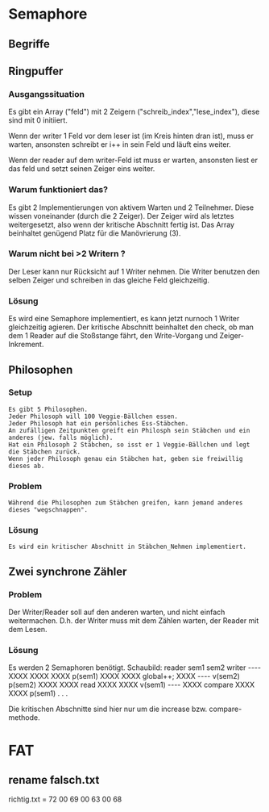 # Semaphore

 ## Begriffe

 ## Ringpuffer

  ### Ausgangssituation

   Es gibt ein Array ("feld") mit 2 Zeigern ("schreib_index","lese_index"), diese sind mit 0 initiiert.
  
   Wenn der writer 1 Feld vor dem leser ist (im Kreis hinten dran ist), muss er warten,
   ansonsten schreibt er i++ in sein Feld und läuft eins weiter.
   
   Wenn der reader auf dem writer-Feld ist muss er warten,
   ansonsten liest er das feld und setzt seinen Zeiger eins weiter.

  ### Warum funktioniert das?

   Es gibt 2 Implementierungen von aktivem Warten und 2 Teilnehmer. Diese wissen voneinander (durch die 2 Zeiger).
   Der Zeiger wird als letztes weitergesetzt, also wenn der kritische Abschnitt fertig ist.
   Das Array beinhaltet genügend Platz für die Manövrierung (3).

  ### Warum nicht bei >2 Writern ?
 
   Der Leser kann nur Rücksicht auf 1 Writer nehmen.
   Die Writer benutzen den selben Zeiger und schreiben in das gleiche Feld gleichzeitig.
  
  ### Lösung
 
   Es wird eine Semaphore implementiert, es kann jetzt nurnoch 1 Writer gleichzeitig agieren.
   Der kritische Abschnitt beinhaltet den check, ob man dem 1 Reader auf die Stoßstange fährt, den Write-Vorgang und Zeiger-Inkrement.

 ## Philosophen
 
  ### Setup

    Es gibt 5 Philosophen.
    Jeder Philosoph will 100 Veggie-Bällchen essen.
    Jeder Philosoph hat ein persönliches Ess-Stäbchen.
    An zufälligen Zeitpunkten greift ein Philosph sein Stäbchen und ein anderes (jew. falls möglich).
    Hat ein Philosoph 2 Stäbchen, so isst er 1 Veggie-Bällchen und legt die Stäbchen zurück.
    Wenn jeder Philosoph genau ein Stäbchen hat, geben sie freiwillig dieses ab.

  ### Problem

    Während die Philosophen zum Stäbchen greifen, kann jemand anderes dieses "wegschnappen".

  ### Lösung

    Es wird ein kritischer Abschnitt in Stäbchen_Nehmen implementiert.

 ## Zwei synchrone Zähler

  ### Problem

   Der Writer/Reader soll auf den anderen warten, und nicht einfach weitermachen.
   D.h. der Writer muss mit dem Zählen warten, der Reader mit dem Lesen.

  ### Lösung

   Es werden 2 Semaphoren benötigt.
   Schaubild:
              reader sem1 sem2 writer
                     ---- XXXX
                     XXXX XXXX p(sem1)
                     XXXX XXXX global++;
                     XXXX ---- v(sem2)
             p(sem2) XXXX XXXX
                read XXXX XXXX
             v(sem1) ---- XXXX
             compare XXXX XXXX p(sem1)
                     .
                     .
                     .

  Die kritischen Abschnitte sind hier nur um die increase bzw. compare-methode.


# FAT

 ## rename falsch.txt
  
  richtig.txt = 72 00 69 00 63 00 68

